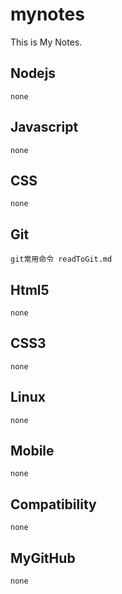 mynotes
=======

This is My Notes.

Nodejs
-------

    none

Javascript
-------

	none

CSS
-------

	none

Git
-------
    
	git常用命令 readToGit.md

Html5
-------

	none

CSS3
------
	
	none

Linux
------
	
	none

Mobile
------

	none

Compatibility
------
	
	none

MyGitHub
------
	
	none
